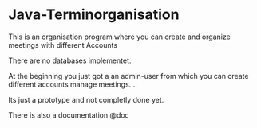 # Java-Terminorganisation

This is an organisation program where you can create and organize meetings with different Accounts


There are no databases implementet.


At the beginning you just got a an admin-user from which you can create different accounts manage meetings....


Its just a prototype and not completly done yet.

There is also a documentation @doc

